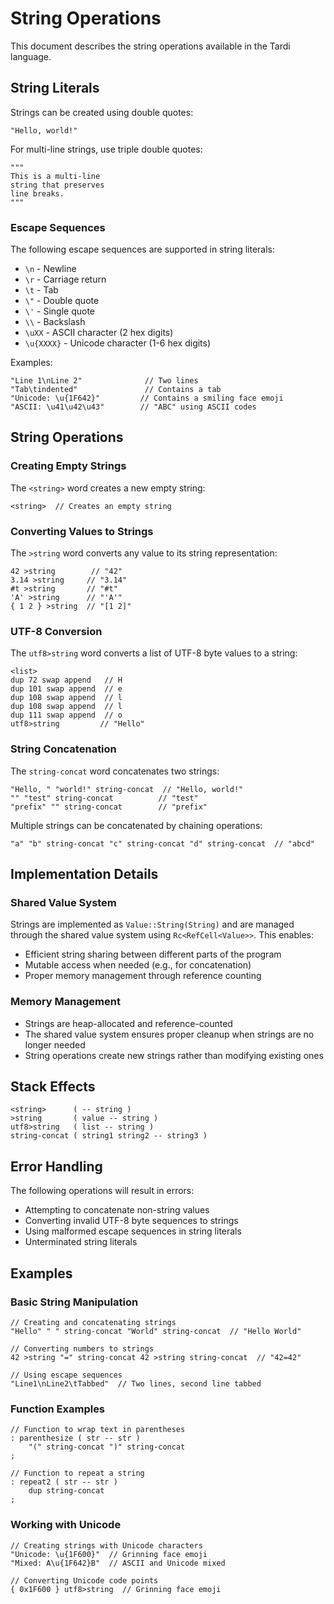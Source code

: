 # String Operations

This document describes the string operations available in the Tardi language.

## String Literals

Strings can be created using double quotes:

```
"Hello, world!"
```

For multi-line strings, use triple double quotes:

```
"""
This is a multi-line
string that preserves
line breaks.
"""
```

### Escape Sequences

The following escape sequences are supported in string literals:

- `\n` - Newline
- `\r` - Carriage return
- `\t` - Tab
- `\"` - Double quote
- `\'` - Single quote
- `\\` - Backslash
- `\uXX` - ASCII character (2 hex digits)
- `\u{XXXX}` - Unicode character (1-6 hex digits)

Examples:
```
"Line 1\nLine 2"              // Two lines
"Tab\tindented"               // Contains a tab
"Unicode: \u{1F642}"         // Contains a smiling face emoji
"ASCII: \u41\u42\u43"        // "ABC" using ASCII codes
```

## String Operations

### Creating Empty Strings

The `<string>` word creates a new empty string:

```
<string>  // Creates an empty string
```

### Converting Values to Strings

The `>string` word converts any value to its string representation:

```
42 >string        // "42"
3.14 >string     // "3.14"
#t >string       // "#t"
'A' >string      // "'A'"
{ 1 2 } >string  // "[1 2]"
```

### UTF-8 Conversion

The `utf8>string` word converts a list of UTF-8 byte values to a string:

```
<list>
dup 72 swap append   // H
dup 101 swap append  // e
dup 108 swap append  // l
dup 108 swap append  // l
dup 111 swap append  // o
utf8>string         // "Hello"
```

### String Concatenation

The `string-concat` word concatenates two strings:

```
"Hello, " "world!" string-concat  // "Hello, world!"
"" "test" string-concat          // "test"
"prefix" "" string-concat        // "prefix"
```

Multiple strings can be concatenated by chaining operations:

```
"a" "b" string-concat "c" string-concat "d" string-concat  // "abcd"
```

## Implementation Details

### Shared Value System
Strings are implemented as `Value::String(String)` and are managed through the shared value system using `Rc<RefCell<Value>>`. This enables:
- Efficient string sharing between different parts of the program
- Mutable access when needed (e.g., for concatenation)
- Proper memory management through reference counting

### Memory Management
- Strings are heap-allocated and reference-counted
- The shared value system ensures proper cleanup when strings are no longer needed
- String operations create new strings rather than modifying existing ones

## Stack Effects

```
<string>      ( -- string )
>string       ( value -- string )
utf8>string   ( list -- string )
string-concat ( string1 string2 -- string3 )
```

## Error Handling

The following operations will result in errors:
- Attempting to concatenate non-string values
- Converting invalid UTF-8 byte sequences to strings
- Using malformed escape sequences in string literals
- Unterminated string literals

## Examples

### Basic String Manipulation
```
// Creating and concatenating strings
"Hello" " " string-concat "World" string-concat  // "Hello World"

// Converting numbers to strings
42 >string "=" string-concat 42 >string string-concat  // "42=42"

// Using escape sequences
"Line1\nLine2\tTabbed"  // Two lines, second line tabbed
```

### Function Examples
```
// Function to wrap text in parentheses
: parenthesize ( str -- str )
    "(" string-concat ")" string-concat
;

// Function to repeat a string
: repeat2 ( str -- str )
    dup string-concat
;
```

### Working with Unicode
```
// Creating strings with Unicode characters
"Unicode: \u{1F600}"  // Grinning face emoji
"Mixed: A\u{1F642}B"  // ASCII and Unicode mixed

// Converting Unicode code points
{ 0x1F600 } utf8>string  // Grinning face emoji
